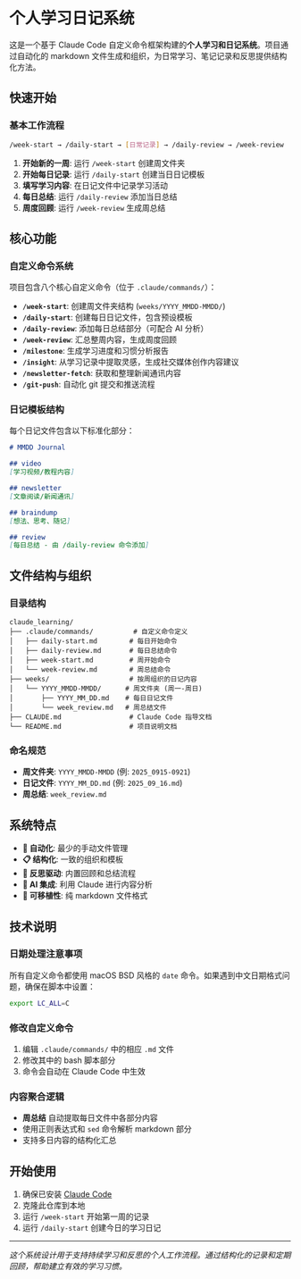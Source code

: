# 个人学习日记系统

这是一个基于 Claude Code 自定义命令框架构建的**个人学习和日记系统**。项目通过自动化的 markdown 文件生成和组织，为日常学习、笔记记录和反思提供结构化方法。

## 快速开始

### 基本工作流程

```bash
/week-start → /daily-start → [日常记录] → /daily-review → /week-review
```

1. **开始新的一周**: 运行 `/week-start` 创建周文件夹
2. **开始每日记录**: 运行 `/daily-start` 创建当日日记模板
3. **填写学习内容**: 在日记文件中记录学习活动
4. **每日总结**: 运行 `/daily-review` 添加当日总结
5. **周度回顾**: 运行 `/week-review` 生成周总结

## 核心功能

### 自定义命令系统

项目包含八个核心自定义命令（位于 `.claude/commands/`）：

- **`/week-start`**: 创建周文件夹结构 (`weeks/YYYY_MMDD-MMDD/`)
- **`/daily-start`**: 创建每日日记文件，包含预设模板
- **`/daily-review`**: 添加每日总结部分（可配合 AI 分析）
- **`/week-review`**: 汇总整周内容，生成周度回顾
- **`/milestone`**: 生成学习进度和习惯分析报告
- **`/insight`**: 从学习记录中提取灵感，生成社交媒体创作内容建议
- **`/newsletter-fetch`**: 获取和整理新闻通讯内容
- **`/git-push`**: 自动化 git 提交和推送流程

### 日记模板结构

每个日记文件包含以下标准化部分：

```markdown
# MMDD Journal

## video
[学习视频/教程内容]

## newsletter
[文章阅读/新闻通讯]

## braindump
[想法、思考、随记]

## review
[每日总结 - 由 /daily-review 命令添加]
```

## 文件结构与组织

### 目录结构

```
claude_learning/
├── .claude/commands/          # 自定义命令定义
│   ├── daily-start.md        # 每日开始命令
│   ├── daily-review.md       # 每日总结命令
│   ├── week-start.md         # 周开始命令
│   └── week-review.md        # 周总结命令
├── weeks/                    # 按周组织的日记内容
│   └── YYYY_MMDD-MMDD/      # 周文件夹 (周一-周日)
│       ├── YYYY_MM_DD.md    # 每日日记文件
│       └── week_review.md   # 周总结文件
├── CLAUDE.md                 # Claude Code 指导文档
└── README.md                 # 项目说明文档
```

### 命名规范

- **周文件夹**: `YYYY_MMDD-MMDD` (例: `2025_0915-0921`)
- **日记文件**: `YYYY_MM_DD.md` (例: `2025_09_16.md`)
- **周总结**: `week_review.md`

## 系统特点

- **🤖 自动化**: 最少的手动文件管理
- **📋 结构化**: 一致的组织和模板
- **🔄 反思驱动**: 内置回顾和总结流程
- **🧠 AI 集成**: 利用 Claude 进行内容分析
- **📝 可移植性**: 纯 markdown 文件格式

## 技术说明

### 日期处理注意事项

所有自定义命令都使用 macOS BSD 风格的 `date` 命令。如果遇到中文日期格式问题，确保在脚本中设置：

```bash
export LC_ALL=C
```

### 修改自定义命令

1. 编辑 `.claude/commands/` 中的相应 `.md` 文件
2. 修改其中的 bash 脚本部分
3. 命令会自动在 Claude Code 中生效

### 内容聚合逻辑

- **周总结** 自动提取每日文件中各部分内容
- 使用正则表达式和 `sed` 命令解析 markdown 部分
- 支持多日内容的结构化汇总

## 开始使用

1. 确保已安装 [Claude Code](https://claude.ai/code)
2. 克隆此仓库到本地
3. 运行 `/week-start` 开始第一周的记录
4. 运行 `/daily-start` 创建今日的学习日记

---

*这个系统设计用于支持持续学习和反思的个人工作流程。通过结构化的记录和定期回顾，帮助建立有效的学习习惯。*
